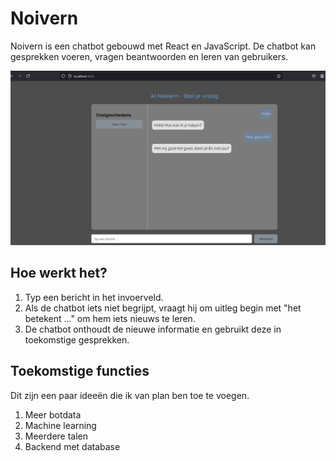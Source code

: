 # Noivern

Noivern is een chatbot gebouwd met React en JavaScript. De chatbot kan gesprekken voeren, vragen beantwoorden en leren van gebruikers.

![Image](Image.png)

## Hoe werkt het?
1. Typ een bericht in het invoerveld.
2. Als de chatbot iets niet begrijpt, vraagt hij om uitleg begin met "het betekent ..." om hem iets nieuws te leren.
3. De chatbot onthoudt de nieuwe informatie en gebruikt deze in toekomstige gesprekken.

## Toekomstige functies
Dit zijn een paar ideeën die ik van plan ben toe te voegen.
1. Meer botdata
2. Machine learning
3. Meerdere talen
4. Backend met database
